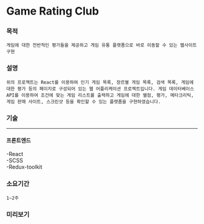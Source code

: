 # Game Rating Club

### 목적
```
게임에 대한 전반적인 평가들을 제공하고 게임 유통 플랫폼으로 바로 이동할 수 있는 웹사이트 구현
```

### 설명
```
위의 프로젝트는 React를 이용하여 인기 게임 목록, 장르별 게임 목록, 검색 목록, 게임에 대한 평가 등의 페이지로 구성되어 있는 웹 어플리케이션 프로젝트입니다. 게임 데이터베이스 API를 이용하여 조건에 맞는 게임 리스트를 출력하고 게임에 대한 별점, 평가, 메타크리틱, 게임 판매 사이트, 스크린샷 등을 확인할 수 있는 플랫폼을 구현하였습니다.
```

### 기술
------------
#### 프론트엔드
-React  
-SCSS  
-Redux-toolkit  

### 소요기간
```
1~2주
```

### 미리보기
